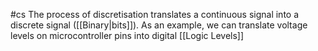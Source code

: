 #cs
The process of discretisation translates a continuous signal into a discrete signal ([[Binary|bits]]). As an example, we can translate voltage levels on microcontroller pins into digital [[Logic Levels]]